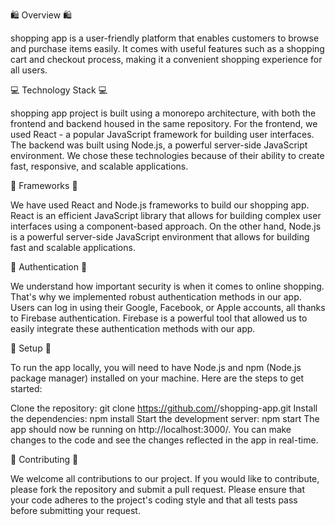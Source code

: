 🛍️ Overview 🛍️

shopping app is a user-friendly platform that enables customers to browse and purchase items easily. It comes with useful features such as a shopping cart and checkout process, making it a convenient shopping experience for all users.

💻 Technology Stack 💻

shopping app project is built using a monorepo architecture, with both the frontend and backend housed in the same repository. For the frontend, we used React - a popular JavaScript framework for building user interfaces. The backend was built using Node.js, a powerful server-side JavaScript environment. We chose these technologies because of their ability to create fast, responsive, and scalable applications.

🚀 Frameworks 🚀

We have used React and Node.js frameworks to build our shopping app. React is an efficient JavaScript library that allows for building complex user interfaces using a component-based approach. On the other hand, Node.js is a powerful server-side JavaScript environment that allows for building fast and scalable applications.

🔑 Authentication 🔑

We understand how important security is when it comes to online shopping. That's why we implemented robust authentication methods in our app. Users can log in using their Google, Facebook, or Apple accounts, all thanks to Firebase authentication. Firebase is a powerful tool that allowed us to easily integrate these authentication methods with our app.

🔧 Setup 🔧

To run the app locally, you will need to have Node.js and npm (Node.js package manager) installed on your machine. Here are the steps to get started:

Clone the repository: git clone https://github.com/<username>/shopping-app.git
Install the dependencies: npm install
Start the development server: npm start
The app should now be running on http://localhost:3000/. You can make changes to the code and see the changes reflected in the app in real-time.

🤝 Contributing 🤝

We welcome all contributions to our project. If you would like to contribute, please fork the repository and submit a pull request. Please ensure that your code adheres to the project's coding style and that all tests pass before submitting your request.
